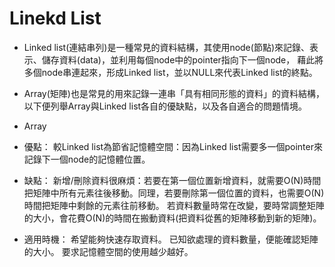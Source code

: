 # Linekd List

* Linked list(連結串列)是一種常見的資料結構，其使用node(節點)來記錄、表示、儲存資料(data)，並利用每個node中的pointer指向下一個node，
  藉此將多個node串連起來，形成Linked list，並以NULL來代表Linked list的終點。
  
* Array(矩陣)也是常見的用來記錄一連串「具有相同形態的資料」的資料結構，以下便列舉Array與Linked list各自的優缺點，以及各自適合的問題情境。

* Array
- 優點：
較Linked list為節省記憶體空間：因為Linked list需要多一個pointer來記錄下一個node的記憶體位置。

- 缺點：
新增/刪除資料很麻煩：若要在第一個位置新增資料，就需要O(N)時間把矩陣中所有元素往後移動。同理，若要刪除第一個位置的資料，也需要O(N)時間把矩陣中剩餘的元素往前移動。
若資料數量時常在改變，要時常調整矩陣的大小，會花費O(N)的時間在搬動資料(把資料從舊的矩陣移動到新的矩陣)。

- 適用時機：
希望能夠快速存取資料。
已知欲處理的資料數量，便能確認矩陣的大小。
要求記憶體空間的使用越少越好。



